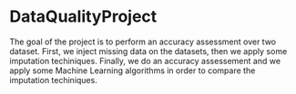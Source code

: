 # DataQualityProject
The goal of the project is to perform an accuracy assessment over two dataset. First, we inject missing data on the datasets, then we apply some imputation techiniques. Finally, we do an accuracy assessement and we apply some Machine Learning algorithms in order to compare the imputation techiniques.
